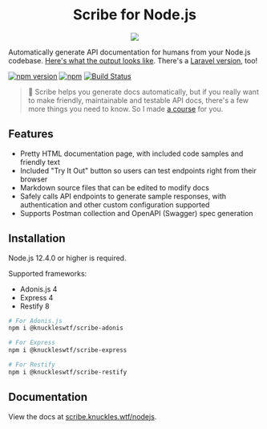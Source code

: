 <h1 align="center">Scribe for Node.js</h1>

<p align="center">
  <img src="logo-scribe.png"><br>
</p>

Automatically generate API documentation for humans from your Node.js codebase. [Here's what the output looks like](https://shalvah.me/tweetr-api/). There's a [Laravel version](https://github.com/knuckleswtf/scribe), too!

[![npm version](https://badge.fury.io/js/%40knuckleswtf%2Fscribe.svg)](https://badge.fury.io/js/%40knuckleswtf%2Fscribe)
[![npm](https://img.shields.io/npm/dt/@knuckleswtf/scribe)](https://www.npmjs.com/package/@knuckleswtf/scribe)
[![Build Status](https://travis-ci.com/knuckleswtf/scribe-js.svg?branch=master)](https://travis-ci.com/knuckleswtf/scribe-js)

> 👋 Scribe helps you generate docs automatically, but if you really want to make friendly, maintainable and testable API docs, there's a few more things you need to know. So I made [a course](https://apidocsfordevs.com?utm_source=scribe-js&utm_medium=referral&utm_campaign=none) for you.

## Features
- Pretty HTML documentation page, with included code samples and friendly text
- Included "Try It Out" button so users can test endpoints right from their browser
- Markdown source files that can be edited to modify docs
- Safely calls API endpoints to generate sample responses, with authentication and other custom configuration supported
- Supports Postman collection and OpenAPI (Swagger) spec generation

## Installation
Node.js 12.4.0 or higher is required.

Supported frameworks:
- Adonis.js 4
- Express 4
- Restify 8

```bash
# For Adonis.js
npm i @knuckleswtf/scribe-adonis

# For Express
npm i @knuckleswtf/scribe-express

# For Restify
npm i @knuckleswtf/scribe-restify
```

## Documentation
View the docs at [scribe.knuckles.wtf/nodejs](https://scribe.knuckles.wtf/nodejs).